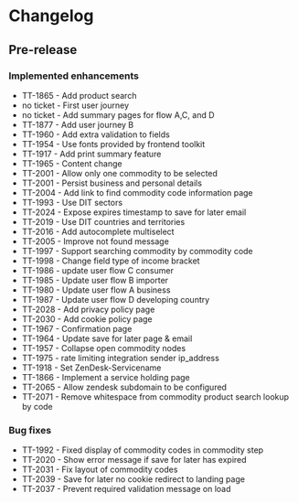 # Changelog

## Pre-release


### Implemented enhancements

- TT-1865 - Add product search
- no ticket - First user journey
- no ticket - Add summary pages for flow A,C, and D
- TT-1877 - Add user journey B
- TT-1960 - Add extra validation to fields
- TT-1954 - Use fonts provided by frontend toolkit
- TT-1917 - Add print summary feature
- TT-1965 - Content change
- TT-2001 - Allow only one commodity to be selected
- TT-2001 - Persist business and personal details
- TT-2004 - Add link to find commodity code information page
- TT-1993 - Use DIT sectors
- TT-2024 - Expose expires timestamp to save for later email
- TT-2019 - Use DIT countries and territories
- TT-2016 - Add autocomplete multiselect
- TT-2005 - Improve not found message
- TT-1997 - Support searching commodity by commodity code
- TT-1998 - Change field type of income bracket
- TT-1986 - update user flow C consumer
- TT-1985 - Update user flow B importer
- TT-1980 - Update user flow A business
- TT-1987 - Update user flow D developing country
- TT-2028 - Add privacy policy page
- TT-2030 - Add cookie policy page
- TT-1967 - Confirmation page
- TT-1964 - Update save for later page & email
- TT-1957 - Collapse open commodity nodes
- TT-1975 - rate limiting integration sender ip_address
- TT-1918 - Set ZenDesk-Servicename
- TT-1866 - Implement a service holding page
- TT-2065 - Allow zendesk subdomain to be configured
- TT-2071 - Remove whitespace from commodity product search lookup by code

### Bug fixes

- TT-1992 - Fixed display of commodity codes in commodity step
- TT-2020 - Show error message if save for later has expired
- TT-2031 - Fix layout of commodity codes
- TT-2039 - Save for later no cookie redirect to landing page
- TT-2037 - Prevent required validation message on load

